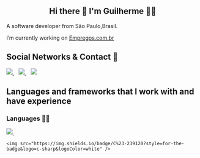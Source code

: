 <h2 align= "center"> 
   Hi there 👋 I'm Guilherme 👨‍💻
</h2>

A software developer from São Paulo,Brasil.

I’m currently working on [Empregos.com.br](empresgos.com.br)

## Social Networks & Contact 📱

<p>
  <a href="https://www.linkedin.com/in/guilhermemeira12/">
    <img src="https://img.shields.io/badge/linkedin-%230077B5.svg?&style=for-the-badge&logo=linkedin&logoColor=white" />
  </a>&nbsp;&nbsp;
  <a href="https://www.instagram.com/guimeeira_/">
    <img src="https://img.shields.io/badge/instagram-%23E4405F.svg?&style=for-the-badge&logo=instagram&logoColor=white"  />        
  </a>&nbsp;&nbsp;
  
  <img src="https://img.shields.io/badge/gmeira2006@gmail.com-D14836?style=for-the-badge&logo=gmail&logoColor=white"  />        
</p>

## Languages and frameworks that I work with and have experience

### Languages 👩‍💻

<p>
     <a href="https://www.oracle.com/br/java/">
    <img src="https://img.shields.io/badge/Java-ED8B00?style=for-the-badge&logo=java&logoColor=white" />
  </a>&nbsp;&nbsp;
   
      
    <img src="https://img.shields.io/badge/C%23-239120?style=for-the-badge&logo=c-sharp&logoColor=white" />
 
   
</p>












